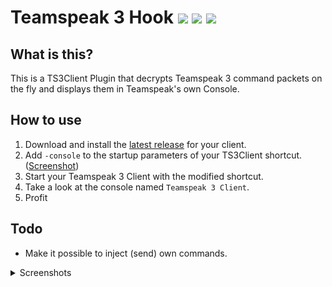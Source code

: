 # Teamspeak 3 Hook [![](https://img.shields.io/github/release/ReSpeak/TS3Hook.svg?style=flat-square)](../../releases/latest) [![](https://img.shields.io/github/downloads/ReSpeak/TS3Hook/total.svg?style=flat-square)]() [![](https://img.shields.io/github/downloads/ReSpeak/TS3Hook/latest/TS3Hook.ts3_plugin.svg?style=flat-square)]()

## What is this?

This is a TS3Client Plugin that decrypts Teamspeak 3 command packets on the fly and displays them in Teamspeak's own Console.

## How to use

1. Download and install the [latest release](https://github.com/ReSpeak/TS3Hook/releases/latest) for your client.
2. Add `-console` to the startup parameters of your TS3Client shortcut. ([Screenshot](https://i.imgur.com/a5HgomX.png))
3. Start your Teamspeak 3 Client with the modified shortcut.
4. Take a look at the console named `Teamspeak 3 Client`.
5. Profit

## Todo

- Make it possible to inject (send) own commands.

<details><summary>Screenshots</summary>

![](https://i.imgur.com/0Ez8OJ0.png)
![](https://i.imgur.com/fNG7LYj.png)

